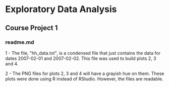 # Exploratory Data Analysis
## Course Project 1
### readme.md

1 - The file, "hh_data.txt", is a condensed file that just contains the data for dates 2007-02-01 and 2007-02-02.  This file was used to build plots 2, 3 and 4.

2 - The PNG files for plots 2, 3 and 4 will have a grayish hue on them.  These plots were done using R instead of RStudio.  However, the files are readable.